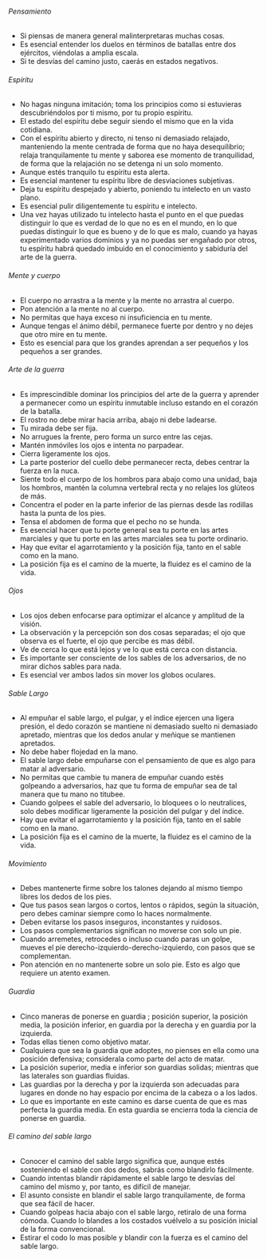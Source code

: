 ###### Pensamiento 

- Si piensas de manera general malinterpretaras muchas cosas.
- Es esencial entender los duelos en términos de batallas entre dos ejércitos, viéndolas a amplia escala.
- Si te desvías del camino justo, caerás en estados negativos.

###### Espíritu

- No hagas ninguna imitación; toma los principios como si estuvieras descubriéndolos por ti mismo, por tu propio espíritu.
- El estado del espíritu debe seguir siendo el mismo que en la vida cotidiana.
- Con el espíritu abierto y directo, ni tenso ni demasiado relajado, manteniendo la mente centrada de forma que no haya desequilibrio; relaja tranquilamente tu mente y saborea ese momento de tranquilidad, de forma que la relajación no se detenga ni un solo momento.
- Aunque estés tranquilo tu espíritu esta alerta.
- Es esencial mantener tu espíritu libre de desviaciones subjetivas.
- Deja tu espíritu despejado y abierto, poniendo tu intelecto en un vasto plano.
- Es esencial pulir diligentemente tu espíritu e intelecto.
- Una vez hayas utilizado tu intelecto hasta el punto en el que puedas distinguir lo que es verdad de lo que no es en el mundo, en lo que puedas distinguir lo que es bueno y de lo que es malo, cuando ya hayas experimentado varios dominios y ya no puedas ser engañado por otros, tu espíritu habrá quedado imbuido en el conocimiento y sabiduría del arte de la guerra.

###### Mente y cuerpo

- El cuerpo no arrastra a la mente y la mente no arrastra al cuerpo.
- Pon atención a la mente no al cuerpo.
- No permitas que haya exceso ni insuficiencia en tu mente.
- Aunque tengas el ánimo débil, permanece fuerte por dentro y no dejes que otro mire en tu mente.
- Esto es esencial para que los grandes aprendan a ser pequeños y los pequeños a ser grandes.

###### Arte de la guerra

- Es imprescindible dominar los principios del arte de la guerra y aprender a permanecer como un espíritu inmutable incluso estando en el corazón de la batalla.
- El rostro no debe mirar hacia arriba, abajo ni debe ladearse.
- Tu mirada debe ser fija.
- No arrugues la frente, pero forma un surco entre las cejas.
- Mantén inmóviles los ojos e intenta no parpadear.
- Cierra ligeramente los ojos.
- La parte posterior del cuello debe permanecer recta, debes centrar la fuerza en la nuca.
- Siente todo el cuerpo de los hombros para abajo como una unidad, baja los hombros, mantén la columna vertebral recta y no relajes los glúteos de más.
- Concentra el poder en la parte inferior de las piernas desde las rodillas hasta la punta de los pies.
- Tensa el abdomen de forma que el pecho no se hunda.
- Es esencial hacer que tu porte general sea tu porte en las artes marciales y que tu porte en las artes marciales sea tu porte ordinario.
- Hay que evitar el agarrotamiento y la posición fija, tanto en el sable como en la mano.
- La posición fija es el camino de la muerte, la fluidez es el camino de la vida.

###### Ojos

- Los ojos deben enfocarse para optimizar el alcance y amplitud de la visión.
- La observación y la percepción son dos cosas separadas; el ojo que observa es el fuerte, el ojo que percibe es mas débil.
- Ve de cerca lo que está lejos y ve lo que está cerca con distancia.
- Es importante ser consciente de los sables de los adversarios, de no mirar dichos sables para nada.
- Es esencial ver ambos lados sin mover los globos oculares.

###### Sable Largo

- Al empuñar el sable largo, el pulgar, y el índice ejercen una ligera presión, el dedo corazón se mantiene ni demasiado suelto ni demasiado apretado, mientras que los dedos anular y meñique se mantienen apretados.
- No debe haber flojedad en la mano.
- El sable largo debe empuñarse con el pensamiento de que es algo para matar al adversario.
- No permitas que cambie tu manera de empuñar cuando estés golpeando a adversarios, haz que tu forma de empuñar sea de tal manera que tu mano no titubee.
- Cuando golpees el sable del adversario, lo bloquees o lo neutralices, solo debes modificar ligeramente la posición del pulgar y del índice.
- Hay que evitar el agarrotamiento y la posición fija, tanto en el sable como en la mano.
- La posición fija es el camino de la muerte, la fluidez es el camino de la vida.

###### Movimiento

- Debes mantenerte firme sobre los talones dejando al mismo tiempo libres los dedos de los pies.
- Que tus pasos sean largos o cortos, lentos o rápidos, según la situación, pero debes caminar siempre como lo haces normalmente.
- Deben evitarse los pasos inseguros, inconstantes y ruidosos.
- Los pasos complementarios significan no moverse con solo un pie.
- Cuando arremetes, retrocedes o incluso cuando paras un golpe, mueves el pie derecho-izquierdo-derecho-izquierdo, con pasos que se complementan.
- Pon atención en no mantenerte sobre un solo pie. Esto es algo que requiere un atento examen.

###### Guardia

- Cinco maneras de ponerse en guardia ; posición superior, la posición media, la posición inferior, en guardia por la derecha y en guardia por la izquierda.
- Todas ellas tienen como objetivo matar.
- Cualquiera que sea la guardia que adoptes, no pienses en ella como una posición defensiva; considerala como parte del acto de matar.
- La posición superior, media e inferior son guardias solidas; mientras que las laterales son guardias fluidas.
- Las guardias por la derecha y por la izquierda son adecuadas para lugares en donde no hay espacio por encima de la cabeza o a los lados.
- Lo que es importante en este camino es darse cuenta de que es mas perfecta la guardia media. En esta guardia se encierra toda la ciencia de ponerse en guardia.

###### El camino del sable largo

- Conocer el camino del sable largo significa que, aunque estés sosteniendo el sable con dos dedos, sabrás como blandirlo fácilmente.
- Cuando intentas blandir rápidamente el sable largo te desvías del camino del mismo y, por tanto, es difícil de manejar.
- El asunto consiste en blandir el sable largo tranquilamente, de forma que sea fácil de hacer.
- Cuando golpeas hacia abajo con el sable largo, retiralo de una forma cómoda. Cuando lo blandes a los costados vuélvelo a su posición inicial de la forma convencional.
- Estirar el codo lo mas posible y blandir con la fuerza es el camino del sable largo.